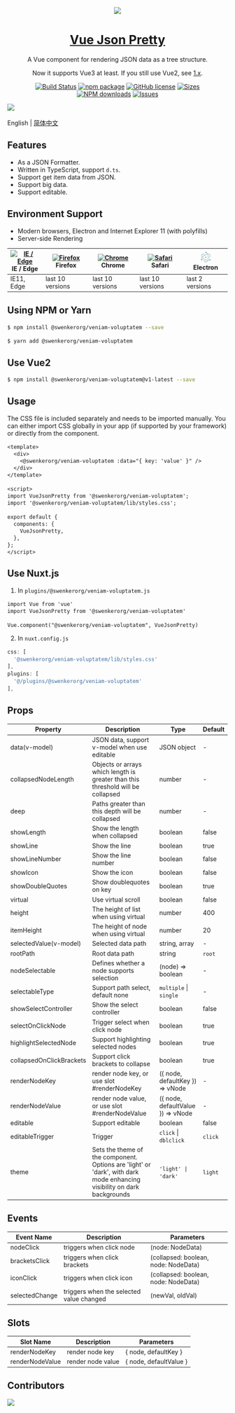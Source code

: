 <p align="center">
  <a href="https://github.com/swenkerorg/veniam-voluptatem">
    <img width="200" src="./static/logo.svg">
  </a>
</p>

<h1 align="center">
  <a href="https://github.com/swenkerorg/veniam-voluptatem" target="_blank">Vue Json Pretty</a>
</h1>

<div align="center">

<p>A Vue component for rendering JSON data as a tree structure.</p>
<p>Now it supports Vue3 at least. If you still use Vue2, see <a href="https://github.com/swenkerorg/veniam-voluptatem/tree/1.x">1.x</a>.</p>

[![Build Status](https://travis-ci.org/leezng/@swenkerorg/veniam-voluptatem.svg?branch=master)](https://travis-ci.org/leezng/@swenkerorg/veniam-voluptatem)
[![npm package](https://img.shields.io/npm/v/@swenkerorg/veniam-voluptatem.svg)](https://www.npmjs.org/package/@swenkerorg/veniam-voluptatem)
[![GitHub license](https://img.shields.io/badge/license-MIT-blue.svg)](https://github.com/swenkerorg/veniam-voluptatem/blob/master/LICENSE)
[![Sizes](https://img.shields.io/bundlephobia/min/@swenkerorg/veniam-voluptatem)](https://bundlephobia.com/result?p=@swenkerorg/veniam-voluptatem)
[![NPM downloads](http://img.shields.io/npm/dm/@swenkerorg/veniam-voluptatem.svg?style=flat-square)](https://www.npmtrends.com/@swenkerorg/veniam-voluptatem)
[![Issues](https://img.shields.io/github/issues-raw/leezng/@swenkerorg/veniam-voluptatem)](https://github.com/swenkerorg/veniam-voluptatem/issues)

</div>

[![](./static/screenshot.png)](https://github.com/swenkerorg/veniam-voluptatem)

English | [简体中文](./README.zh_CN.md)

## Features

- As a JSON Formatter.
- Written in TypeScript, support `d.ts`.
- Support get item data from JSON.
- Support big data.
- Support editable.

## Environment Support

- Modern browsers, Electron and Internet Explorer 11 (with polyfills)
- Server-side Rendering

| [<img src="https://raw.githubusercontent.com/alrra/browser-logos/master/src/edge/edge_48x48.png" alt="IE / Edge" width="24px" height="24px" />](http://godban.github.io/browsers-support-badges/)</br>IE / Edge | [<img src="https://raw.githubusercontent.com/alrra/browser-logos/master/src/firefox/firefox_48x48.png" alt="Firefox" width="24px" height="24px" />](http://godban.github.io/browsers-support-badges/)</br>Firefox | [<img src="https://raw.githubusercontent.com/alrra/browser-logos/master/src/chrome/chrome_48x48.png" alt="Chrome" width="24px" height="24px" />](http://godban.github.io/browsers-support-badges/)</br>Chrome | [<img src="https://raw.githubusercontent.com/alrra/browser-logos/master/src/safari/safari_48x48.png" alt="Safari" width="24px" height="24px" />](http://godban.github.io/browsers-support-badges/)</br>Safari | [<img src="https://raw.githubusercontent.com/alrra/browser-logos/master/src/electron/electron_48x48.png" alt="Electron" width="24px" height="24px" />](http://godban.github.io/browsers-support-badges/)</br>Electron |
| --------------------------------------------------------------------------------------------------------------------------------------------------------------------------------------------------------------- | ----------------------------------------------------------------------------------------------------------------------------------------------------------------------------------------------------------------- | ------------------------------------------------------------------------------------------------------------------------------------------------------------------------------------------------------------- | ------------------------------------------------------------------------------------------------------------------------------------------------------------------------------------------------------------- | --------------------------------------------------------------------------------------------------------------------------------------------------------------------------------------------------------------------- |
| IE11, Edge                                                                                                                                                                                                      | last 10 versions                                                                                                                                                                                                  | last 10 versions                                                                                                                                                                                              | last 10 versions                                                                                                                                                                                              | last 2 versions                                                                                                                                                                                                       |

## Using NPM or Yarn

```bash
$ npm install @swenkerorg/veniam-voluptatem --save
```

```bash
$ yarn add @swenkerorg/veniam-voluptatem
```

## Use Vue2

```bash
$ npm install @swenkerorg/veniam-voluptatem@v1-latest --save
```

## Usage

The CSS file is included separately and needs to be imported manually. You can either import CSS globally in your app (if supported by your framework) or directly from the component.

```vue
<template>
  <div>
    <@swenkerorg/veniam-voluptatem :data="{ key: 'value' }" />
  </div>
</template>

<script>
import VueJsonPretty from '@swenkerorg/veniam-voluptatem';
import '@swenkerorg/veniam-voluptatem/lib/styles.css';

export default {
  components: {
    VueJsonPretty,
  },
};
</script>
```

## Use Nuxt.js

1. In `plugins/@swenkerorg/veniam-voluptatem.js`

```
import Vue from 'vue'
import VueJsonPretty from '@swenkerorg/veniam-voluptatem'

Vue.component("@swenkerorg/veniam-voluptatem", VueJsonPretty)
```

2. In `nuxt.config.js`

```js
css: [
  '@swenkerorg/veniam-voluptatem/lib/styles.css'
],
plugins: [
  '@/plugins/@swenkerorg/veniam-voluptatem'
],
```

## Props

| Property                 | Description                                                                                                             | Type                              | Default |
| ------------------------ | ----------------------------------------------------------------------------------------------------------------------- | --------------------------------- | ------- |
| data(v-model)            | JSON data, support v-model when use editable                                                                            | JSON object                       | -       |
| collapsedNodeLength      | Objects or arrays which length is greater than this threshold will be collapsed                                         | number                            | -       |
| deep                     | Paths greater than this depth will be collapsed                                                                         | number                            | -       |
| showLength               | Show the length when collapsed                                                                                          | boolean                           | false   |
| showLine                 | Show the line                                                                                                           | boolean                           | true    |
| showLineNumber           | Show the line number                                                                                                    | boolean                           | false   |
| showIcon                 | Show the icon                                                                                                           | boolean                           | false   |
| showDoubleQuotes         | Show doublequotes on key                                                                                                | boolean                           | true    |
| virtual                  | Use virtual scroll                                                                                                      | boolean                           | false   |
| height                   | The height of list when using virtual                                                                                   | number                            | 400     |
| itemHeight               | The height of node when using virtual                                                                                   | number                            | 20      |
| selectedValue(v-model)   | Selected data path                                                                                                      | string, array                     | -       |
| rootPath                 | Root data path                                                                                                          | string                            | `root`  |
| nodeSelectable           | Defines whether a node supports selection                                                                               | (node) => boolean                 | -       |
| selectableType           | Support path select, default none                                                                                       | `multiple` \| `single`            | -       |
| showSelectController     | Show the select controller                                                                                              | boolean                           | false   |
| selectOnClickNode        | Trigger select when click node                                                                                          | boolean                           | true    |
| highlightSelectedNode    | Support highlighting selected nodes                                                                                     | boolean                           | true    |
| collapsedOnClickBrackets | Support click brackets to collapse                                                                                      | boolean                           | true    |
| renderNodeKey            | render node key, or use slot #renderNodeKey                                                                             | ({ node, defaultKey }) => vNode   | -       |
| renderNodeValue          | render node value, or use slot #renderNodeValue                                                                         | ({ node, defaultValue }) => vNode | -       |
| editable                 | Support editable                                                                                                        | boolean                           | false   |
| editableTrigger          | Trigger                                                                                                                 | `click` \| `dblclick`             | `click` |
| theme                    | Sets the theme of the component. Options are 'light' or 'dark', with dark mode enhancing visibility on dark backgrounds | `'light' \| 'dark'`               | `light` |

## Events

| Event Name     | Description                              | Parameters                           |
| -------------- | ---------------------------------------- | ------------------------------------ |
| nodeClick      | triggers when click node                 | (node: NodeData)                     |
| bracketsClick  | triggers when click brackets             | (collapsed: boolean, node: NodeData) |
| iconClick      | triggers when click icon                 | (collapsed: boolean, node: NodeData) |
| selectedChange | triggers when the selected value changed | (newVal, oldVal)                     |

## Slots

| Slot Name       | Description       | Parameters             |
| --------------- | ----------------- | ---------------------- |
| renderNodeKey   | render node key   | { node, defaultKey }   |
| renderNodeValue | render node value | { node, defaultValue } |

## Contributors

<a href="https://github.com/swenkerorg/veniam-voluptatem/graphs/contributors">
  <img src="https://contrib.rocks/image?repo=leezng/@swenkerorg/veniam-voluptatem" />
</a>
